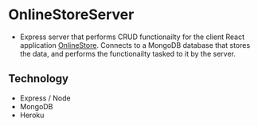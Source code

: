 # OnlineStoreServer

* Express server that performs CRUD functionailty for the client React application [OnlineStore](https://github.com/azforest/OnlineStore). Connects to a MongoDB database that stores the data, and performs the functionailty tasked to it by the server. 

## Technology

* Express / Node
* MongoDB
* Heroku
